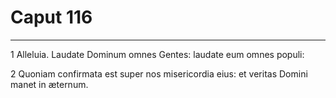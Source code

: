 # Caput 116

***

1 Alleluia. Laudate Dominum omnes Gentes: laudate eum omnes populi:

2 Quoniam confirmata est super nos misericordia eius: et veritas Domini manet in æternum.


